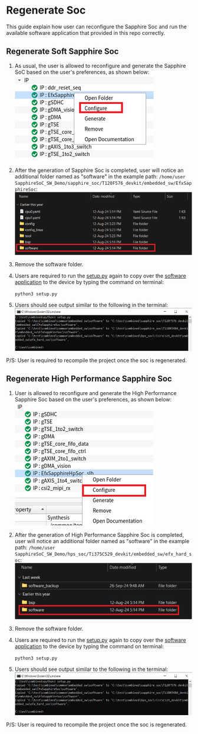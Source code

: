 # Regenerate Soc
This guide explain how user can reconfigure the Sapphire Soc and run the available software application that provided in this repo correctly. 

## Regenerate Soft Sapphire Soc
1. As usual, the user is allowed to reconfigure and generate the Sapphire SoC based on the user's preferences, as shown below:  
                     ![generate SOC](../images/generate_soc_0.png)

2. After the generation of Sapphire Soc is completed, user will notice an additional folder named as "software" in the example path:
``/home/user SapphireSoC_SW_Demo/sapphire_soc/T120F576_devkit/embedded_sw/EfxSapphireSoc``: ![generate SOC](../images/generate_soc_1.PNG)

3. Remove the software folder. 

4. Users are required to run the [setup.py](../../setup.py) again to copy over the [software application](../../common/embedded_sw/software/) to the device by typing the command on terminal: 

    `` python3 setup.py  ``

5. Users should see output similar to the following in the terminal: ![setup.py-output](../images/setup.py-output.png)

P/S: User is required to recompile the project once the soc is regenerated. 

## Regenerate High Performance Sapphire Soc
1. User is allowed to reconfigure and generate the High Performance Sapphire Soc based on the user's preferences, as shown below: ![generate SOC](../images/generate_soc_2.PNG)

2. After the generation of High Performance Sapphire Soc is completed, user will notice an additional folder named as "software" in the example path:
``/home/user SapphireSoC_SW_Demo/hps_soc/Ti375C529_devkit/embedded_sw/efx_hard_soc``: ![generate SOC](../images/generate_soc_3.png)

3. Remove the software folder. 

4. Users are required to run the [setup.py](../../setup.py) again to copy over the [software application](../../common/embedded_sw/software/) to the device by typing the command on terminal: 

    `` python3 setup.py  ``

5. Users should see output similar to the following in the terminal: ![setup.py-output](../images/setup.py-output.png)

P/S: User is required to recompile the project once the soc is regenerated. 
